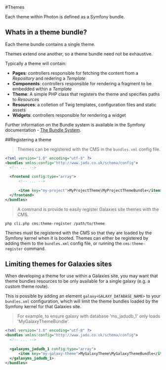 #Themes

Each theme within Photon is defined as a Symfony bundle.

## Whats in a theme bundle?

Each theme bundle contains a single theme. 

Themes extend one another, so a theme bundle need not be exhaustive.

Typically a theme will contain:

* **Pages**: controllers responsible for fetching the content from a *Repository* and redering a *Template*
* **Components**: controllers responsible for rendering a fragment to be embedded within a *Template*
* **Theme**: A simple PHP class that registers the theme and specifies paths to *Resources*
* **Resources**: a colletion of Twig templates, configuration files and static assets
* **Widgets**: controllers responsible for rendering a widget

Further information on the Bundle system is available in the Symfony documentation - [The Bundle System](https://symfony.com/doc/2.8/bundles.html).

##Registering a theme

> Themes can be registered with the CMS in the `bundles.xml` config file.

```xml
<?xml version="1.0" encoding="utf-8" ?>
<bundles xmlns:config="http://www.jadu.co.uk/schema/config">
  <!-- ... -->
  
  <frontend config:type="array">
      <!-- ... -->
      
      <item key="my-project">MyProjectTheme\MyProjectThemeBundle</item>
  </frontend>
</bundles>
```

> A command is provide to easily register Galaxies site themes with the CMS.

```shell
php cli.php cms:theme-register /path/to/theme
```

Themes must be registered with the CMS so that they are loaded by the Symfony kernel when it is booted. Themes can either be registered by adding them to the `bundles.xml` config file, or running the `cms:theme-register` command.

## Limiting themes for Galaxies sites

When developing a theme for use within a Galaxies site, you may want that theme bundles resources to be only available for a single galaxy (e.g. a custom theme route).

This is possible by adding an element `galaxy<GALAXY_DATABASE_NAME>` to your `bundles.xml` configuration, which will limit the theme bundles loaded by the Symfony kernel for that Galaxies site.


> For example, to ensure galaxy with database 'ms_jadudb_1' only loads 'MyGalaxyThemeBundle'.

```xml
<?xml version="1.0" encoding="utf-8" ?>
<bundles xmlns:config="http://www.jadu.co.uk/schema/config">
  <!-- ... -->
  
  <galaxyms_jadudb_1 config:type="array">
      <item key="my-galaxy-theme">MyGalaxyTheme\MyGalaxyThemeBundle</item>
  </galaxyms_jadudb_1>
</bundles>
```
